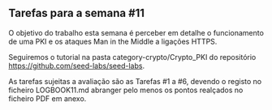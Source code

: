 ## Tarefas para a semana #11

O objetivo do trabalho esta semana é perceber em detalhe o funcionamento de uma PKI e os ataques Man in the Middle a ligações HTTPS.

Seguiremos o tutorial na pasta category-crypto/Crypto_PKI do repositório https://github.com/seed-labs/seed-labs.

As tarefas sujeitas a avaliação são as Tarefas #1 a #6, devendo o registo no ficheiro LOGBOOK11.md abranger pelo menos os pontos realçados no ficheiro PDF em anexo.